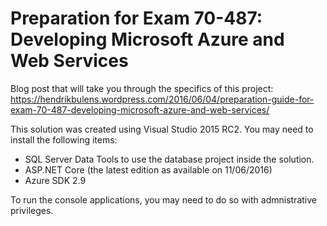 # Preparation for Exam 70-487: Developing Microsoft Azure and Web Services

Blog post that will take you through the specifics of this project:
https://hendrikbulens.wordpress.com/2016/06/04/preparation-guide-for-exam-70-487-developing-microsoft-azure-and-web-services/

This solution was created using Visual Studio 2015 RC2. 
You may need to install the following items:
- SQL Server Data Tools to use the database project inside the solution.
- ASP.NET Core (the latest edition as available on 11/06/2016)
- Azure SDK 2.9

To run the console applications, you may need to do so with admnistrative privileges.

